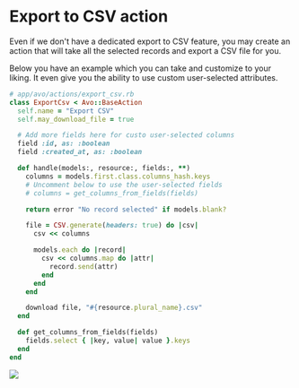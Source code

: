 # Export to CSV action

Even if we don't have a dedicated export to CSV feature, you may create an action that will take all the selected records and export a CSV file for you.

Below you have an example which you can take and customize to your liking. It even give you the ability to use custom user-selected attributes.

```ruby
# app/avo/actions/export_csv.rb
class ExportCsv < Avo::BaseAction
  self.name = "Export CSV"
  self.may_download_file = true

  # Add more fields here for custo user-selected columns
  field :id, as: :boolean
  field :created_at, as: :boolean

  def handle(models:, resource:, fields:, **)
    columns = models.first.class.columns_hash.keys
    # Uncomment below to use the user-selected fields
    # columns = get_columns_from_fields(fields)

    return error "No record selected" if models.blank?

    file = CSV.generate(headers: true) do |csv|
      csv << columns

      models.each do |record|
        csv << columns.map do |attr|
          record.send(attr)
        end
      end
    end

    download file, "#{resource.plural_name}.csv"
  end

  def get_columns_from_fields(fields)
    fields.select { |key, value| value }.keys
  end
end
```

![](/assets/img/recipes/export-to-csv/export-to-csv.gif)

